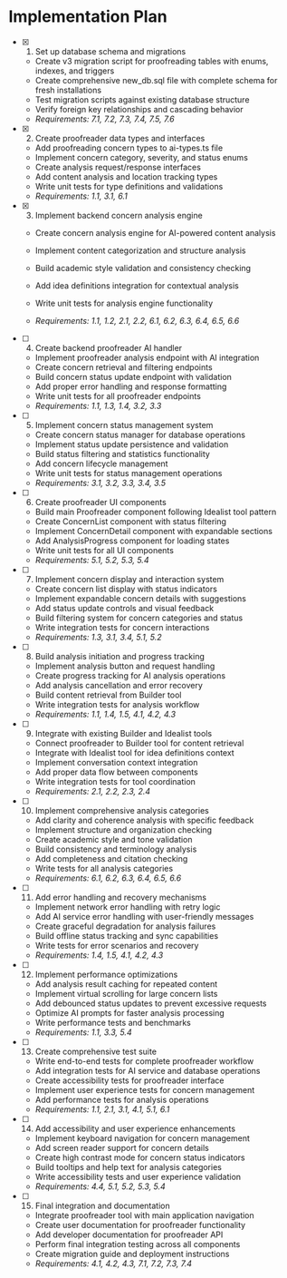 # Implementation Plan

- [x] 1. Set up database schema and migrations

  - Create v3 migration script for proofreading tables with enums, indexes, and triggers
  - Create comprehensive new_db.sql file with complete schema for fresh installations
  - Test migration scripts against existing database structure
  - Verify foreign key relationships and cascading behavior
  - _Requirements: 7.1, 7.2, 7.3, 7.4, 7.5, 7.6_

- [x] 2. Create proofreader data types and interfaces

  - Add proofreading concern types to ai-types.ts file
  - Implement concern category, severity, and status enums
  - Create analysis request/response interfaces
  - Add content analysis and location tracking types
  - Write unit tests for type definitions and validations
  - _Requirements: 1.1, 3.1, 6.1_

- [x] 3. Implement backend concern analysis engine

  - Create concern analysis engine for AI-powered content analysis
  - Implement content categorization and structure analysis
  - Build academic style validation and consistency checking
  - Add idea definitions integration for contextual analysis

  - Write unit tests for analysis engine functionality
  - _Requirements: 1.1, 1.2, 2.1, 2.2, 6.1, 6.2, 6.3, 6.4, 6.5, 6.6_

- [ ] 4. Create backend proofreader AI handler

  - Implement proofreader analysis endpoint with AI integration
  - Create concern retrieval and filtering endpoints
  - Build concern status update endpoint with validation
  - Add proper error handling and response formatting
  - Write unit tests for all proofreader endpoints
  - _Requirements: 1.1, 1.3, 1.4, 3.2, 3.3_

- [ ] 5. Implement concern status management system

  - Create concern status manager for database operations
  - Implement status update persistence and validation
  - Build status filtering and statistics functionality
  - Add concern lifecycle management
  - Write unit tests for status management operations
  - _Requirements: 3.1, 3.2, 3.3, 3.4, 3.5_

- [ ] 6. Create proofreader UI components

  - Build main Proofreader component following Idealist tool pattern
  - Create ConcernList component with status filtering
  - Implement ConcernDetail component with expandable sections
  - Add AnalysisProgress component for loading states
  - Write unit tests for all UI components
  - _Requirements: 5.1, 5.2, 5.3, 5.4_

- [ ] 7. Implement concern display and interaction system

  - Create concern list display with status indicators
  - Implement expandable concern details with suggestions
  - Add status update controls and visual feedback
  - Build filtering system for concern categories and status
  - Write integration tests for concern interactions
  - _Requirements: 1.3, 3.1, 3.4, 5.1, 5.2_

- [ ] 8. Build analysis initiation and progress tracking

  - Implement analysis button and request handling
  - Create progress tracking for AI analysis operations
  - Add analysis cancellation and error recovery
  - Build content retrieval from Builder tool
  - Write integration tests for analysis workflow
  - _Requirements: 1.1, 1.4, 1.5, 4.1, 4.2, 4.3_

- [ ] 9. Integrate with existing Builder and Idealist tools

  - Connect proofreader to Builder tool for content retrieval
  - Integrate with Idealist tool for idea definitions context
  - Implement conversation context integration
  - Add proper data flow between components
  - Write integration tests for tool coordination
  - _Requirements: 2.1, 2.2, 2.3, 2.4_

- [ ] 10. Implement comprehensive analysis categories

  - Add clarity and coherence analysis with specific feedback
  - Implement structure and organization checking
  - Create academic style and tone validation
  - Build consistency and terminology analysis
  - Add completeness and citation checking
  - Write tests for all analysis categories
  - _Requirements: 6.1, 6.2, 6.3, 6.4, 6.5, 6.6_

- [ ] 11. Add error handling and recovery mechanisms

  - Implement network error handling with retry logic
  - Add AI service error handling with user-friendly messages
  - Create graceful degradation for analysis failures
  - Build offline status tracking and sync capabilities
  - Write tests for error scenarios and recovery
  - _Requirements: 1.4, 1.5, 4.1, 4.2, 4.3_

- [ ] 12. Implement performance optimizations

  - Add analysis result caching for repeated content
  - Implement virtual scrolling for large concern lists
  - Add debounced status updates to prevent excessive requests
  - Optimize AI prompts for faster analysis processing
  - Write performance tests and benchmarks
  - _Requirements: 1.1, 3.3, 5.4_

- [ ] 13. Create comprehensive test suite

  - Write end-to-end tests for complete proofreader workflow
  - Add integration tests for AI service and database operations
  - Create accessibility tests for proofreader interface
  - Implement user experience tests for concern management
  - Add performance tests for analysis operations
  - _Requirements: 1.1, 2.1, 3.1, 4.1, 5.1, 6.1_

- [ ] 14. Add accessibility and user experience enhancements

  - Implement keyboard navigation for concern management
  - Add screen reader support for concern details
  - Create high contrast mode for concern status indicators
  - Build tooltips and help text for analysis categories
  - Write accessibility tests and user experience validation
  - _Requirements: 4.4, 5.1, 5.2, 5.3, 5.4_

- [ ] 15. Final integration and documentation

  - Integrate proofreader tool with main application navigation
  - Create user documentation for proofreader functionality
  - Add developer documentation for proofreader API
  - Perform final integration testing across all components
  - Create migration guide and deployment instructions
  - _Requirements: 4.1, 4.2, 4.3, 7.1, 7.2, 7.3, 7.4_
